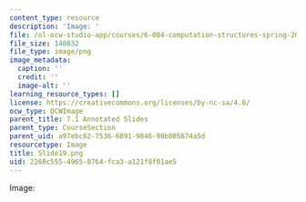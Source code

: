 ```yaml
---
content_type: resource
description: 'Image: '
file: /ol-ocw-studio-app/courses/6-004-computation-structures-spring-2017/2268c55549658764fca3a121f8f01ae5_Slide19.png
file_size: 140832
file_type: image/png
image_metadata:
  caption: ''
  credit: ''
  image-alt: ''
learning_resource_types: []
license: https://creativecommons.org/licenses/by-nc-sa/4.0/
ocw_type: OCWImage
parent_title: 7.1 Annotated Slides
parent_type: CourseSection
parent_uid: a97ebc62-7536-6091-9846-90b005674a5d
resourcetype: Image
title: Slide19.png
uid: 2268c555-4965-8764-fca3-a121f8f01ae5
---
```

Image: 